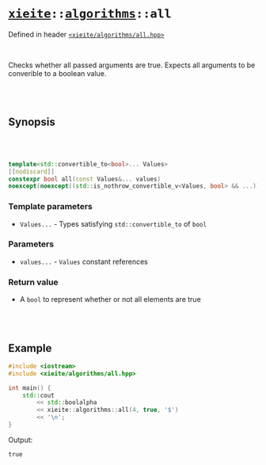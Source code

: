 # [`xieite`](../../README.md)`::`[`algorithms`](../../docs/algorithms.md)`::all`
Defined in header [`<xieite/algorithms/all.hpp>`](../../include/xieite/algorithms/all.hpp)

<br/>

Checks whether all passed arguments are true. Expects all arguments to be converible to a boolean value.

<br/><br/>

## Synopsis

<br/><br/>

```cpp
template<std::convertible_to<bool>... Values>
[[nodiscard]]
constexpr bool all(const Values&... values)
noexcept(noexcept((std::is_nothrow_convertible_v<Values, bool> && ...)));
```
### Template parameters
- `Values...` - Types satisfying `std::convertible_to` of `bool`
### Parameters
- `values...` - `Values` constant references
### Return value
- A `bool` to represent whether or not all elements are true

<br/><br/>

## Example
```cpp
#include <iostream>
#include <xieite/algorithms/all.hpp>

int main() {
	std::cout
		<< std::boolalpha
		<< xieite::algorithms::all(4, true, '$')
		<< '\n';
}
```
Output:
```
true
```
